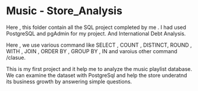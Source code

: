 # Music - Store_Analysis

Here , this folder contain all the SQL project completed by me . 
I had used PostgreSQL and pgAdmin for my project.
And International Debt Analysis.

Here , we use various command like SELECT , COUNT , DISTINCT, ROUND , WITH , JOIN , ORDER BY , GROUP BY , IN 
and varoius other command /clasue.

This is my first project and it help me to analyze the music playlist database.
We can examine the dataset with PostgreSql and help the store underatnd its business growth 
by answering simple questions.
